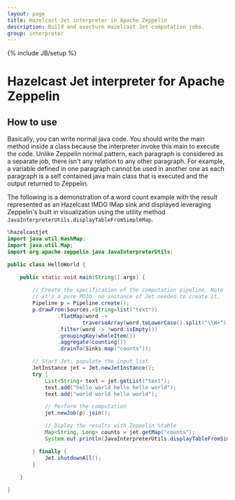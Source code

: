 ```yaml
---
layout: page
title: Hazelcast Jet interpreter in Apache Zeppelin
description: Build and execture Hazelcast Jet computation jobs.
group: interpreter
---
```

<!--
Licensed under the Apache License, Version 2.0 (the "License");
you may not use this file except in compliance with the License.
You may obtain a copy of the License at

http://www.apache.org/licenses/LICENSE-2.0

Unless required by applicable law or agreed to in writing, software
distributed under the License is distributed on an "AS IS" BASIS,
WITHOUT WARRANTIES OR CONDITIONS OF ANY KIND, either express or implied.
See the License for the specific language governing permissions and
limitations under the License.
-->

{% include JB/setup %}

# Hazelcast Jet interpreter for Apache Zeppelin

<div id="toc"></div>

## How to use
Basically, you can write normal java code. You should write the main method inside a class because the interpreter invoke this main to execute the code. Unlike Zeppelin normal pattern, each paragraph is considered as a separate job, there isn't any relation to any other paragraph. For example, a variable defined in one paragraph cannot be used in another one as each paragraph is a self contained java main class that is executed and the output returned to Zeppelin.


The following is a demonstration of a word count example with the result represented as an Hazelcast IMDG IMap sink and displayed leveraging Zeppelin's built in visualization using the utility method `JavaInterpreterUtils.displayTableFromSimpleMap`.


```java
%hazelcastjet
import java.util.HashMap;
import java.util.Map;
import org.apache.zeppelin.java.JavaInterpreterUtils;

public class HelloWorld {

    public static void main(String[] args) {
    
        // Create the specification of the computation pipeline. Note
        // it's a pure POJO: no instance of Jet needed to create it.
        Pipeline p = Pipeline.create();
        p.drawFrom(Sources.<String>list("text"))
                .flatMap(word ->
                        traverseArray(word.toLowerCase().split("\\W+")))
                .filter(word -> !word.isEmpty())
                .groupingKey(wholeItem())
                .aggregate(counting())
                .drainTo(Sinks.map("counts"));

        // Start Jet, populate the input list
        JetInstance jet = Jet.newJetInstance();
        try {
            List<String> text = jet.getList("text");
            text.add("hello world hello hello world");
            text.add("world world hello world");

            // Perform the computation
            jet.newJob(p).join();

            // Diplay the results with Zeppelin %table
            Map<String, Long> counts = jet.getMap("counts");
            System.out.println(JavaInterpreterUtils.displayTableFromSimpleMap("Word","Count", counts));

        } finally {
            Jet.shutdownAll();
        }
        
    }

}
```


